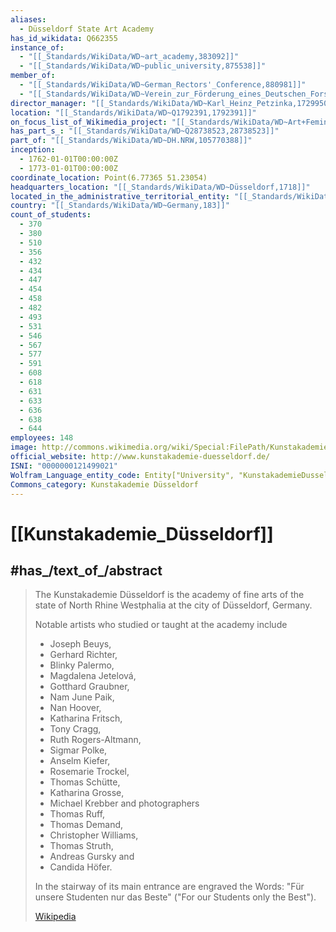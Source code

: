```yaml
---
aliases:
  - Düsseldorf State Art Academy
has_id_wikidata: Q662355
instance_of:
  - "[[_Standards/WikiData/WD~art_academy,383092]]"
  - "[[_Standards/WikiData/WD~public_university,875538]]"
member_of:
  - "[[_Standards/WikiData/WD~German_Rectors'_Conference,880981]]"
  - "[[_Standards/WikiData/WD~Verein_zur_Förderung_eines_Deutschen_Forschungsnetzes,2514863]]"
director_manager: "[[_Standards/WikiData/WD~Karl_Heinz_Petzinka,1729950]]"
location: "[[_Standards/WikiData/WD~Q1792391,1792391]]"
on_focus_list_of_Wikimedia_project: "[[_Standards/WikiData/WD~Art+Feminism,24909800]]"
has_part_s_: "[[_Standards/WikiData/WD~Q28738523,28738523]]"
part_of: "[[_Standards/WikiData/WD~DH.NRW,105770388]]"
inception:
  - 1762-01-01T00:00:00Z
  - 1773-01-01T00:00:00Z
coordinate_location: Point(6.77365 51.23054)
headquarters_location: "[[_Standards/WikiData/WD~Düsseldorf,1718]]"
located_in_the_administrative_territorial_entity: "[[_Standards/WikiData/WD~Düsseldorf,1718]]"
country: "[[_Standards/WikiData/WD~Germany,183]]"
count_of_students:
  - 370
  - 380
  - 510
  - 356
  - 432
  - 434
  - 447
  - 454
  - 458
  - 482
  - 493
  - 531
  - 546
  - 567
  - 577
  - 591
  - 608
  - 618
  - 631
  - 633
  - 636
  - 638
  - 644
employees: 148
image: http://commons.wikimedia.org/wiki/Special:FilePath/Kunstakademie%20in%20Duesseldorf-Altstadt%2C%20von%20Nordwesten.jpg
official_website: http://www.kunstakademie-duesseldorf.de/
ISNI: "0000000121499021"
Wolfram_Language_entity_code: Entity["University", "KunstakademieDusseldorf::hcw3n"]
Commons_category: Kunstakademie Düsseldorf
---
```


# [[Kunstakademie_Düsseldorf]] 


## #has_/text_of_/abstract 

> The Kunstakademie Düsseldorf is the academy of fine arts 
> of the state of North Rhine Westphalia at the city of Düsseldorf, Germany. 
> 
> Notable artists who studied or taught at the academy include 
> - Joseph Beuys, 
> - Gerhard Richter, 
> - Blinky Palermo, 
> - Magdalena Jetelová, 
> - Gotthard Graubner, 
> - Nam June Paik, 
> - Nan Hoover, 
> - Katharina Fritsch, 
> - Tony Cragg, 
> - Ruth Rogers-Altmann, 
> - Sigmar Polke, 
> - Anselm Kiefer, 
> - Rosemarie Trockel, 
> - Thomas Schütte, 
> - Katharina Grosse, 
> - Michael Krebber and photographers 
> - Thomas Ruff, 
> - Thomas Demand, 
> - Christopher Williams, 
> - Thomas Struth, 
> - Andreas Gursky and 
> - Candida Höfer. 
> 
> In the stairway of its main entrance are engraved the Words: 
> "Für unsere Studenten nur das Beste" ("For our Students only the Best").
>
> [Wikipedia](https://en.wikipedia.org/wiki/Kunstakademie%20D%C3%BCsseldorf) 


